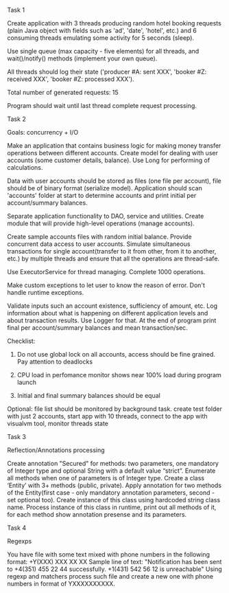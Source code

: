 Task 1

Create application with 3 threads producing random hotel booking requests (plain Java object with fields such as 'ad', 'date', 'hotel', etc.) and 6 consuming threads emulating some activity for 5 seconds (sleep).

Use single queue (max capacity - five elements) for all threads, and wait()/notify() methods (implement your own queue).

All threads should log their state ('producer #A: sent XXX', 'booker #Z: received XXX', 'booker #Z: processed XXX').

Total number of generated requests: 15

Program should wait until last thread complete request processing.

Task 2

Goals: concurrency + I/O


Make an application that contains business logic for making money transfer operations between different accounts. Create model for dealing with user accounts (some customer details, balance). Use Long for performing of calculations.

Data with user accounts should be stored as files (one file per account), file should be of binary format (serialize model). Application should scan 'accounts' folder at start to determine accounts and print initial per account/summary balances.

Separate application functionality to DAO, service and utilities. Create module that will provide high-level operations (manage accounts).

Create sample accounts files with random initial balance. Provide concurrent data access to user accounts. Simulate simultaneous transactions for single account(transfer to it from other, from it to another, etc.) by multiple threads and ensure that all the operations are thread-safe.

Use ExecutorService for thread managing. Complete 1000 operations.

Make custom exceptions to let user to know the reason of error. Don't handle runtime exceptions.

Validate inputs such an account existence, sufficiency of amount, etc. Log information about what is happening on different application levels and about transaction results. Use Logger for that. At the end of program print final per account/summary balances and mean transaction/sec.

Checklist:

1) Do not use global lock on all accounts, access should be fine grained. Pay attention to deadlocks

2) CPU load in perfomance monitor shows near 100% load during program launch

2) Initial and final summary balances should be equal

 

Optional: file list should be monitored by background task. create test folder with just 2 accounts, start app with 10 threads, connect to the app with visualvm tool, monitor threads state

Task 3

Reflection/Annotations processing

Create annotation "Secured" for methods: two parameters, one mandatory of Integer type and optional String with a default value “strict”. Enumerate all methods when one of parameters is of Integer type. Create a class ‘Entity’ with 3+ methods (public, private). Apply annotation for two methods of the Entity(first case - only mandatory annotation parameters, second - set optional too). Create instance of this class using hardcoded string class name. Process instance of this class in runtime, print out all methods of it, for each method show annotation presense and its parameters.

Task 4

Regexps

You have file with some text mixed with phone numbers in the following format: +Y(XXX) XXX XX XX Sample line of text: "Notification has been sent to +4(351) 455 22 44 successfully. +1(431) 542 56 12 is unreachable" Using regexp and matchers process such file and create a new one with phone numbers in format of YXXXXXXXXXX.
